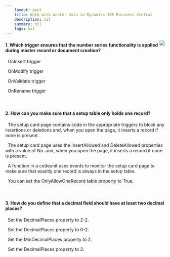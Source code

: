 ```yaml
---
    layout: post
    title: Work with master data in Dynamics 365 Business Central  
    description: nil
    summary: nil
    tags: nil
---
```



 <a target="_blank" href="https://docs.microsoft.com/en-us/learn/modules/work-with-master-data-business-central/7-check/"><i class="fas fa-external-link-alt"></i> </a>
 <img align="right" src="https://docs.microsoft.com/en-us/learn/achievements/work-with-master-data-business-central.svg">
####  1. Which trigger ensures that the number series functionality is applied during master record or document creation?


<i class='fas fa-check-square' style='color: Dodgerblue;'></i> &nbsp;&nbsp;OnInsert trigger

<i class='far fa-square'></i> &nbsp;&nbsp;OnModify trigger

<i class='far fa-square'></i> &nbsp;&nbsp;OnValidate trigger

<i class='far fa-square'></i> &nbsp;&nbsp;OnRename trigger
<br />
<br />
<br />

####  2. How can you make sure that a setup table only holds one record?


<i class='far fa-square'></i> &nbsp;&nbsp;The setup card page contains code in the appropriate triggers to block any insertions or deletions and, when you open the page, it inserts a record if none is present.

<i class='fas fa-check-square' style='color: Dodgerblue;'></i> &nbsp;&nbsp;The setup card page uses the InsertAllowed and DeleteAllowed properties with a value of No. and, when you open the page, it inserts a record if none is present.

<i class='far fa-square'></i> &nbsp;&nbsp;A function in a codeunit uses events to monitor the setup card page to make sure that exactly one record is always in the setup table.

<i class='far fa-square'></i> &nbsp;&nbsp;You can set the OnlyAllowOneRecord table property to True.
<br />
<br />
<br />

####  3. How do you define that a decimal field should have at least two decimal places?


<i class='far fa-square'></i> &nbsp;&nbsp;Set the DecimalPlaces property to 2-2.

<i class='far fa-square'></i> &nbsp;&nbsp;Set the DecimalPlaces property to 0-2.

<i class='far fa-square'></i> &nbsp;&nbsp;Set the MinDecimalPlaces property to 2.

<i class='fas fa-check-square' style='color: Dodgerblue;'></i> &nbsp;&nbsp;Set the DecimalPlaces property to 2.
<br />
<br />
<br />

